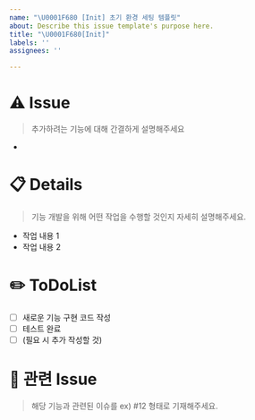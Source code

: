```yaml
---
name: "\U0001F680 [Init] 초기 환경 세팅 템플릿"
about: Describe this issue template's purpose here.
title: "\U0001F680[Init]"
labels: ''
assignees: ''

---
```


# ⚠️ Issue
> 추가하려는 기능에 대해 간결하게 설명해주세요
- 

# 📋 Details
> 기능 개발을 위해 어떤 작업을 수행할 것인지 자세히 설명해주세요.
- 작업 내용 1
- 작업 내용 2

# ✏️ ToDoList
- [ ] 새로운 기능 구현 코드 작성
- [ ] 테스트 완료
- [ ] (필요 시 추가 작성할 것)

# 🦉 관련 Issue
> 해당 기능과 관련된 이슈를 ex) #12 형태로 기재해주세요.
